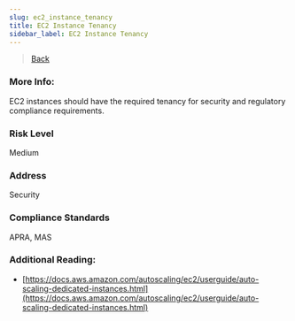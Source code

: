 ```yaml
---
slug: ec2_instance_tenancy
title: EC2 Instance Tenancy
sidebar_label: EC2 Instance Tenancy
---
```

> [Back](../../ec2monitoring)

### More Info:
EC2 instances should have the required tenancy for security and regulatory compliance requirements.

### Risk Level
Medium

### Address
Security

### Compliance Standards
APRA, MAS

### Additional Reading:
- [https://docs.aws.amazon.com/autoscaling/ec2/userguide/auto-scaling-dedicated-instances.html](https://docs.aws.amazon.com/autoscaling/ec2/userguide/auto-scaling-dedicated-instances.html) 
